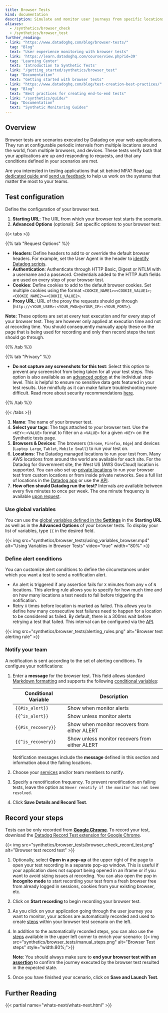 ```yaml
---
title: Browser Tests
kind: documentation
description: Simulate and monitor user journeys from specific locations.
aliases:
  - /synthetics/browser_check
  - /synthetics/browser_test
further_reading:
- link: "https://www.datadoghq.com/blog/browser-tests/"
  tag: "Blog"
  text: "User experience monitoring with browser tests"
- link: 'https://learn.datadoghq.com/course/view.php?id=39'
  tag: 'Learning Center'
  text: 'Introduction to Synthetic Tests'
- link: "/getting_started/synthetics/browser_test"
  tag: "Documentation"
  text: "Getting started with browser tests"
- link: "https://www.datadoghq.com/blog/test-creation-best-practices/"
  tag: "Blog"
  text: "Best practices for creating end-to-end tests"
- link: "/synthetics/guide/"
  tag: "Documentation"
  text: "Synthetic Monitoring Guides"
---
```


## Overview

Browser tests are scenarios executed by Datadog on your web applications. They run at configurable periodic intervals from multiple locations around the world, from multiple browsers, and devices. These tests verify both that your applications are up and responding to requests, and that any conditions defined in your scenarios are met.

<div class="alert alert-info">Are you interested in testing applications that sit behind MFA? Read <a href="/synthetics/guide/app-that-requires-login/#multi-factor-authentication" target="_blank">our dedicated guide </a> and <a href="https://docs.google.com/forms/d/e/1FAIpQLSdjx8PDZ8kJ3MD2ehouTri9z_Fh7PoK90J8arRQgt7QFgFxog/viewform?usp=sf_link">send us feedback</a> to help us work on the systems that matter the most to your teams.</div>

## Test configuration

Define the configuration of your browser test.

1. **Starting URL**: The URL from which your browser test starts the scenario.
2. **Advanced Options** (optional): Set specific options to your browser test:

  {{< tabs >}}

  {{% tab "Request Options" %}}

  * **Headers**: Define headers to add to or override the default browser headers. For example, set the User Agent in the header to [identify Datadog scripts][1].
  * **Authentication**: Authenticate through HTTP Basic, Digest or NTLM with a username and a password. Credentials added to the HTTP Auth fields are used on every step of your browser test.
  * **Cookies**: Define cookies to add to the default browser cookies. Set multiple cookies using the format `<COOKIE_NAME1>=<COOKIE_VALUE1>; <COOKIE_NAME2>=<COOKIE_VALUE2>`.
  * **Proxy URL**: URL of the proxy the requests should go through (`http://<YOUR_USER>:<YOUR_PWD>@<YOUR_IP>:<YOUR_PORT>`).
  
**Note:** These options are set at every test execution and for every step of your browser test. They are however only applied at execution time and not at recording time. You should consequently manually apply these on the page that is being used for recording and only then record steps the test should go through.

[1]: /synthetics/guide/identify_synthetics_bots/?tab=apitests
  {{% /tab %}}

  {{% tab "Privacy" %}}

  * **Do not capture any screenshots for this test**: Select this option to prevent any screenshot from being taken for all your test steps. This option is also available as an [advanced option][1] at the individual step level. This is helpful to ensure no sensitive data gets featured in your test results. Use mindfully as it can make failure troubleshooting more difficult. Read more about security recommendations [here][2].


[1]: /synthetics/browser_tests/advanced_options#prevent-screenshot-capture
[2]: /security/synthetics
  {{% /tab %}}

  {{< /tabs >}}

3. **Name**: The name of your browser test.
4. **Select your tags**: The tags attached to your browser test. Use the `<KEY>:<VALUE>` format to filter on a `<VALUE>` for a given `<KEY>` on the Synthetic tests page.
5. **Browsers & Devices**: The browsers (`Chrome`, `Firefox`, `Edge`) and devices (`Laptop Large`, `Tablet`, `Mobile Small`) to run your test on. 
6. **Locations**: The Datadog managed locations to run your test from. Many AWS locations from around the world are available for each site. For the Datadog for Government site, the West US (AWS GovCloud) location is supported. You can also set up [private locations][1] to run your browser test from custom locations or from inside private networks. See a full list of locations in the [Datadog app][2] or use the [API][3].
7. **How often should Datadog run the test?** Intervals are available between every five minutes to once per week. The one minute frequency is available [upon request][4].

### Use global variables

You can use the [global variables defined in the **Settings**][5] in the **Starting URL** as well as in the **Advanced Options** of your browser tests. To display your list of variables, type `{{` in the desired field.

{{< img src="synthetics/browser_tests/using_variables_browser.mp4" alt="Using Variables in Browser Tests" video="true"  width="80%" >}}

### Define alert conditions

You can customize alert conditions to define the circumstances under which you want a test to send a notification alert.

* An alert is triggered if any assertion fails for `X` minutes from any `n` of `N` locations. This alerting rule allows you to specify for how much time and on how many locations a test needs to fail before triggering the notification.
* Retry `X` times before location is marked as failed. This allows you to define how many consecutive test failures need to happen for a location to be considered as failed. By default, there is a 300ms wait before retrying a test that failed. This interval can be configured via the [API][6].

{{< img src="synthetics/browser_tests/alerting_rules.png" alt="Browser test alerting rule"  >}}

### Notify your team

A notification is sent according to the set of alerting conditions. To configure your notifications:

1. Enter a **message** for the browser test. This field allows standard [Markdown formatting][7] and supports the following [conditional variables][8]:

    | Conditional Variable       | Description                                                         |
    |----------------------------|---------------------------------------------------------------------|
    | `{{#is_alert}}`            | Show when monitor alerts                                            |
    | `{{^is_alert}}`            | Show unless monitor alerts                                          |
    | `{{#is_recovery}}`         | Show when monitor recovers from either ALERT   |
    | `{{^is_recovery}}`         | Show unless monitor recovers from either ALERT |

    Notification messages include the **message** defined in this section and information about the failing locations.

2. Choose your [services][9] and/or team members to notify.
3. Specify a renotification frequency. To prevent renotification on failing tests, leave the option as `Never renotify if the monitor has not been resolved`.
4. Click **Save Details and Record Test**.

## Record your steps

Tests can be only recorded from **[Google Chrome][10]**. To record your test, download the [Datadog Record Test extension for Google Chrome][11].

{{< img src="synthetics/browser_tests/browser_check_record_test.png" alt="Browser test record test"  >}}

1. Optionally, select **Open in a pop-up** at the upper right of the page to open your test recording in a separate pop-up window. This is useful if your application does not support being opened in an iframe or if you want to avoid sizing issues at recording. You can also open the pop in **Incognito mode** to start recording your test from a fresh browser free from already logged in sessions, cookies from your existing browser, etc.
2. Click on **Start recording** to begin recording your browser test.
3. As you click on your application going through the user journey you want to monitor, your actions are automatically recorded and used to create [steps][12] within your browser test scenario on the left.
4. In addition to the automatically recorded steps, you can also use the [steps][12] available in the upper left corner to enrich your scenario:
    {{< img src="synthetics/browser_tests/manual_steps.png" alt="Browser Test steps"  style="width:80%;">}}

    **Note**: You should always make sure to **end your browser test with an [assertion][13]** to confirm the journey executed by the browser test resulted in the expected state.
5. Once you have finished your scenario, click on **Save and Launch Test**.

## Further Reading

{{< partial name="whats-next/whats-next.html" >}}

[1]: /synthetics/private_locations/
[2]: https://app.datadoghq.com/synthetics/browser/create
[3]: /api/latest/synthetics/#get-all-locations-public-and-private
[4]: /help/
[5]: /synthetics/settings/#global-variables
[6]: /api/v1/synthetics/#create-or-clone-a-test
[7]: http://daringfireball.net/projects/markdown/syntax
[8]: /monitors/notifications/?tab=is_alert#integrations
[9]: /integrations/#cat-notification
[10]: https://www.google.com/chrome
[11]: https://chrome.google.com/webstore/detail/datadog-test-recorder/kkbncfpddhdmkfmalecgnphegacgejoa
[12]: /synthetics/browser_tests/actions/
[13]: /synthetics/browser_tests/actions/#assertion
